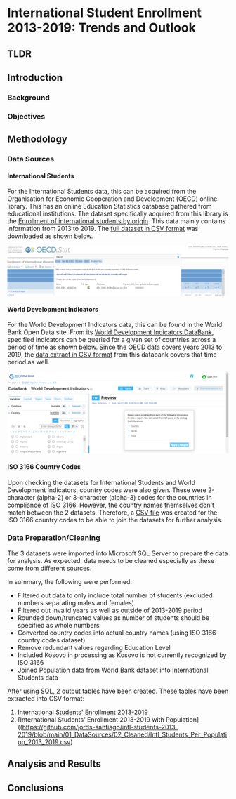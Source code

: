 # International Student Enrollment 2013-2019: Trends and Outlook
## TLDR
## Introduction
### Background
### Objectives
## Methodology
### Data Sources

#### International Students

For the International Students data, this can be acquired from the Organisation for Economic Cooperation and Development (OECD) online library.  This has an online Education Statistics database gathered from educational institutions.  The dataset specifically acquired from this library is the [Enrollment of international students by origin](https://stats.oecd.org/viewhtml.aspx?datasetcode=EDU_ENRL_MOBILE&lang=en).  This data mainly contains information from 2013 to 2019.  The [full dataset in CSV format](https://github.com/jords-santiago/intl-students-2013-2019/blob/main/01_DataSource/01_Raw/01_OECD/EDU_ENRL_MOBILE-en.csv.zip) was downloaded as shown below.

![alt text](https://github.com/jords-santiago/intl-students-2013-2019/blob/main/99_Pictures/OECD_data_download.png "Downloading OECD dataset")  

#### World Development Indicators

For the World Development Indicators data, this can be found in the World Bank Open Data site.  From its [World Development Indicators DataBank](https://databank.worldbank.org/source/world-development-indicators#), specified indicators can be queried for a given set of countries across a period of time as shown below.  Since the OECD data covers years 2013 to 2019, the [data extract in CSV format](https://github.com/jords-santiago/intl-students-2013-2019/blob/main/01_DataSource/01_Raw/02_WORLD_BANK/Data_Extract_From_World_Development_Indicators.zip) from this databank covers that time period as well.

![alt text](https://github.com/jords-santiago/intl-students-2013-2019/blob/main/99_Pictures/World_Bank_data_download.png "Downloading World Bank dataset")  

#### ISO 3166 Country Codes

Upon checking the datasets for International Students and World Development Indicators, country codes were also given.  These were 2-character (alpha-2) or 3-character (alpha-3) codes for the countries in compliance of [ISO 3166](https://www.iso.org/iso-3166-country-codes.html).  However, the country names themselves don't match between the 2 datasets.  Therefore, a [CSV file](https://github.com/jords-santiago/intl-students-2013-2019/blob/main/01_DataSource/01_Raw/03_ISO3166/ISO_3166_COUNTRY_CODES.csv) was created for the ISO 3166 country codes to be able to join the datasets for further analysis.

### Data Preparation/Cleaning

The 3 datasets were imported into Microsoft SQL Server to prepare the data for analysis.  As expected, data needs to be cleaned especially as these come from different sources.  



In summary, the following were performed:

* Filtered out data to only include total number of students (excluded numbers separating males and females)
* Filtered out invalid years as well as outside of 2013-2019 period
* Rounded down/truncated values as number of students should be specified as whole numbers
* Converted country codes into actual country names (using ISO 3166 country codes dataset)
* Remove redundant values regarding Education Level
* Included Kosovo in processing as Kosovo is not currently recognized by ISO 3166
* Joined Population data from World Bank dataset into International Students data

After using SQL, 2 output tables have been created.  These tables have been extracted into CSV format:
1. [International Students' Enrollment 2013-2019](https://github.com/jords-santiago/intl-students-2013-2019/blob/main/01_DataSources/02_Cleaned/Intl_Student_Enrollment_2013_2019.zip)
2. [International Students' Enrollment 2013-2019 with Population]((https://github.com/jords-santiago/intl-students-2013-2019/blob/main/01_DataSources/02_Cleaned/Intl_Students_Per_Population_2013_2019.csv)

## Analysis and Results
## Conclusions


